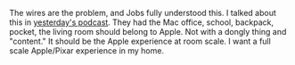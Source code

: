 The wires are the problem, and Jobs fully understood this. I talked about this in <a href="http://scripting.com/2020/09/17.html#a211718">yesterday's podcast</a>. They had the Mac office, school, backpack, pocket, the living room should belong to Apple. Not with a dongly thing and "content." It should be the Apple experience at room scale. I want a full scale Apple/Pixar experience in my home. 
